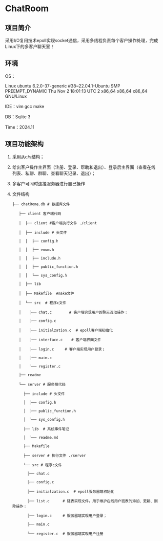 # **ChatRoom**



## **项目简介**



采用I/O复用技术epoll实现socket通信，采用多线程负责每个客户操作处理，完成Linux下的多客户聊天室！



## **环境**

OS：

Linux ubuntu 6.2.0-37-generic #38~22.04.1-Ubuntu SMP PREEMPT_DYNAMIC Thu Nov  2 18:01:13 UTC 2 x86_64 x86_64 x86_64 GNU/Linux



IDE：vim gcc make



DB：Sqlite 3



Time：2024.11



## 项目功能架构



1. 采用从c/s结构；

2. 给出客户操作主界面（注册、登录、帮助和退出）、登录后主界面（查看在线列表、私聊、群聊、查看聊天记录、退出）；

3. 多客户可同时连接服务器进行自己操作

4. 文件结构

   ```shell
   ├── chatRome.db # 数据库文件
   
      ├── client 客户端代码
   
      │  ├── client #客户端执行文件 ./client
   
      │  ├── include # 头文件
   
      │  │  ├── config.h 
   
      │  │  ├── enum.h
   
      │  │  ├── include.h
   
      │  │  ├── public_function.h
   
      │  │  └── sys_config.h
   
      │  ├── lib
   
      │  ├── Makefile  #make文件
   
      │  └── src  # 程序c文件
   
      │    ├── chat.c        # 客户端实现用户的聊天互动操作；
   
      │    ├── config.c
   
      │    ├── initialzation.c  # epoll客户端初始化
   
      │    ├── interface.c    # 客户端界面文件
   
      │    ├── login.c     # 客户端实现用户登录；
   
      │    ├── main.c
   
      │    └── register.c
   
      ├── readme
   
      └── server # 服务端代码
   
        ├── include # 头文件
   
        │  ├── config.h
   
        │  ├── public_function.h 
   
        │  └── sys_config.h
   
        ├── lib  # 系统事件笔记
   
        │  └── readme.md
   
        ├── Makefile
   
        ├── server # 执行文件 ./server
   
        └── src # 程序c文件
   
          ├── chat.c
   
          ├── config.c
   
          ├── initialzation.c  # epoll服务器端初始化
   
          ├── list.c      # 链表实现文件，用于维护在线用户链表的添加、更新、删除操作；
   
          ├── login.c     # 服务器端实现用户登录；
   
          ├── main.c
   
          └── register.c  # 服务器端实现用户注册
   ```

   


